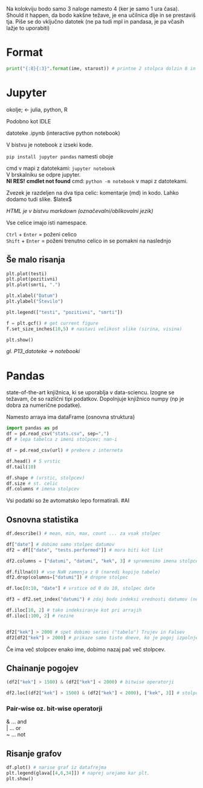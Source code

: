 Na kolokviju bodo samo 3 naloge namesto 4 (ker je samo 1 ura časa). Should it happen, da bodo kakšne težave, je ena učilnica dlje in se prestaviš tja. Piše se do vključno datotek (ne pa tudi mpl in pandasa, je pa včasih lažje to uporabiti)  

# Format
```py
print("{:8}{:3}".format(ime, starost)) # printne 2 stolpca dolzin 8 in 3
```

# Jupyter
okolje; <- julia, python, R

Podobno kot IDLE  

datoteke .ipynb (interactive python notebook)  

V bistvu je notebook z izseki kode.

`pip install jupyter pandas` namesti oboje

cmd v mapi z datotekami: `jupyter notebook`  
V brskalniku se odpre jupyter.  
**NI RES!**
**cmdlet not found**
cmd: `python -m notebook` v mapi z datotekami.

Zvezek je razdeljen na dva tipa celic: komentarje (md) in kodo. Lahko dodamo tudi slike.  \$latex\$  

_HTML je v bistvu markdown (označevalni/oblikovalni jezik)_

Vse celice imajo isti namespace.  

`Ctrl` + `Enter` = poženi celico  
`Shift` + `Enter` = poženi trenutno celico in se pomakni na naslednjo  


## Še malo risanja
```py
plt.plot(testi)
plt.plot(pozitivni)
plt.plot(smrti, ".")

plt.xlabel("Datum")
plt.ylabel("Število")

plt.legend(["testi", "pozitivni", "smrti"])

f = plt.gcf() # get current figure
f.set_size_inches(10,5) # nastavi velikost slike (sirina, visina)

plt.show()
```

_gl. P13\_datoteke -> notebooki_

# Pandas
state-of-the-art knjižnica, ki se uporablja v data-sciencu. Izogne se težavam, če so različni tipi podatkov. Dopolnjuje knjižnico numpy (np je dobra za numerične podatke).  

Namesto arraya ima dataFrame (osnovna struktura)

```py
import pandas as pd
df = pd.read_csv("stats.csv", sep=",")
df # lepa tabelca z imeni stolpcev; nan-i

df = pd.read_csv(url) # prebere z interneta

df.head() # 5 vrstic
df.tail(10)

df.shape # (vrstic, stolpcev)
df.size # st. celic
df.columns # imena stolpcev

```

Vsi podatki so že avtomatsko lepo formatirali. #AI  

## Osnovna statistika
```py
df.describe() # mean, min, max, count ... za vsak stolpec

df["date"] # dobimo samo stolpec datumov
df2 = df[["date", "tests.performed"]] # mora biti kot list

df2.columns = ["datumi", "datumi", "kek", 3] # spremenimo imena stolpcev

df.fillna(0) # vse NaN zamenja z 0 (naredi kopijo tabele)
df2.drop(columns=["datumi"]) # dropne stolpec

df.loc[0:10, "date"] # vrstice od 0 do 10, stolpec date

df3 = df2.set_index("datumi") # zdaj bodo indeksi vrednosti datumov (ne vec zaporedna stevilka)

df.iloc[10, 2] # tako indeksiranje kot pri arrajih
df.iloc[:100, 2] # rezine


df2["kek"] > 2000 # spet dobimo series ("tabelo") Trujev in Falsev
df2[df2["kek"] > 2000] # prikaze samo tiste dneve, ko je pogoj izpolnjen
```
Če ima več stolpcev enako ime, dobimo nazaj pač več stolpcev.

## Chainanje pogojev
```py
(df2["kek"] > 1500) & (df2["kek"] < 2000) # bitwise operatorji

df2.loc[(df2["kek"] > 1500) & (df2["kek"] < 2000), ["kek", 3]] # stolpca kek in 3, kjer podatki zadovoljujejo chainan pogoj
```

### Pair-wise oz. bit-wise operatorji
& ... and   
| ... or  
~ ... not  


## Risanje grafov
```py
df.plot() # narise graf iz datafrejma
plt.legend(glava[[4,6,34]]) # naprej urejamo kar plt.
plt.show()
```